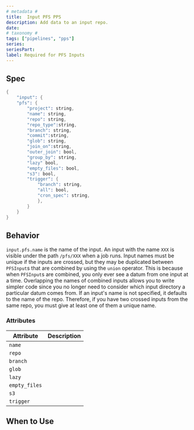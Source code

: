 ```yaml
---
# metadata # 
title:  Input PFS PPS
description: Add data to an input repo. 
date: 
# taxonomy #
tags: ["pipelines", "pps"]
series:
seriesPart:
label: Required for PFS Inputs
---
```


## Spec 


```s
{
    "input": {
    "pfs": {
        "project": string,
        "name": string,
        "repo": string,
        "repo_type":string,
        "branch": string,
        "commit":string,
        "glob": string,
        "join_on":string,
        "outer_join": bool,
        "group_by": string,
        "lazy" bool,
        "empty_files": bool,
        "s3": bool,
        "trigger": {
            "branch": string,
            "all": bool,
            "cron_spec": string,
            },
        }
    }
}
```

## Behavior 
`input.pfs.name` is the name of the input. An input with the name `XXX` is
visible under the path `/pfs/XXX` when a job runs. Input names must be unique
if the inputs are crossed, but they may be duplicated between `PFSInput`s that
are combined by using the `union` operator. This is because when
`PFSInput`s are combined, you only ever see a datum from one input
at a time. Overlapping the names of combined inputs allows
you to write simpler code since you no longer need to consider which
input directory a particular datum comes from. If an input's name is not
specified, it defaults to the name of the repo. Therefore, if you have two
crossed inputs from the same repo, you must give at least one of them a
unique name.

### Attributes

|Attribute|Description|
|-|-|
|`name`||
|`repo`||
|`branch`||
|`glob`||
|`lazy`||
|`empty_files`||
|`s3`||
|`trigger`||

## When to Use 
